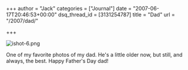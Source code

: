 +++
author = "Jack"
categories = ["Journal"]
date = "2007-06-17T20:46:53+00:00"
dsq_thread_id = [3131254787]
title = "Dad"
url = "/2007/dad/"

+++

![ishot-6.png][1]

One of my favorite photos of my dad. He's a little older now, but still, and always, the best. Happy Father's Day dad!

 [1]: files/ishot-6.png